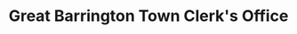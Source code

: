 ---
layout: repo
title: "Great Barrington Town Clerk's Office"
id: 17856
permalink: repos/17856/
---